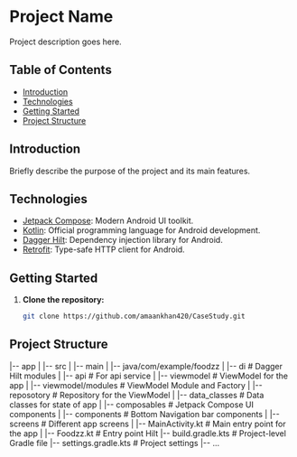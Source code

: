 # Project Name

Project description goes here.

## Table of Contents
- [Introduction](#introduction)
- [Technologies](#technologies)
- [Getting Started](#getting-started)
- [Project Structure](#project-structure)

## Introduction

Briefly describe the purpose of the project and its main features.

## Technologies

- [Jetpack Compose](https://developer.android.com/jetpack/compose): Modern Android UI toolkit.
- [Kotlin](https://kotlinlang.org/): Official programming language for Android development.
- [Dagger Hilt](https://dagger.dev/hilt/): Dependency injection library for Android.
- [Retrofit](https://square.github.io/retrofit/): Type-safe HTTP client for Android.

## Getting Started

1. **Clone the repository:**
   ```bash
   git clone https://github.com/amaankhan420/CaseStudy.git

## Project Structure
|-- app
|   |-- src
|       |-- main
|           |-- java/com/example/foodzz
|               |-- di                  # Dagger Hilt modules
|               |-- api                 # For api service
|               |-- viewmodel           # ViewModel for the app
|               |-- viewmodel/modules   # ViewModel Module and Factory
|               |-- reposotory          # Repository for the ViewModel
|               |-- data_classes        # Data classes for state of app
|               |-- composables         # Jetpack Compose UI components
|               |-- components          # Bottom Navigation bar components
|               |-- screens             # Different app screens
|               |-- MainActivity.kt     # Main entry point for the app
|               |-- Foodzz.kt           # Entry point Hilt
|-- build.gradle.kts                    # Project-level Gradle file
|-- settings.gradle.kts                 # Project settings
|-- ...
